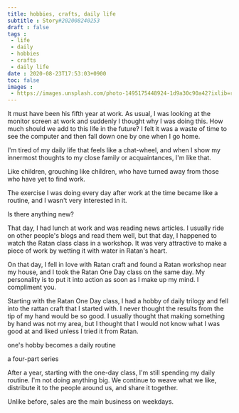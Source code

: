 ```yaml
---
title: hobbies, crafts, daily life
subtitle : Story#202008240253
draft : false
tags :
 - life
 - daily
 - hobbies
 - crafts
 - daily life
date : 2020-08-23T17:53:03+0900
toc: false
images : 
 - https://images.unsplash.com/photo-1495175448924-1d9a30c90a42?ixlib=rb-1.2.1&q=80&fm=jpg&crop=entropy&cs=tinysrgb&w=1080&fit=max&ixid=eyJhcHBfaWQiOjE1NTU0OX0
---
```


It must have been his fifth year at work. As usual, I was looking at the monitor screen at work and suddenly I thought why I was doing this. How much should we add to this life in the future? I felt it was a waste of time to see the computer and then fall down one by one when I go home.  

I'm tired of my daily life that feels like a chat-wheel, and when I show my innermost thoughts to my close family or acquaintances, I'm like that.  

Like children, grouching like children, who have turned away from those who have yet to find work.  

The exercise I was doing every day after work at the time became like a routine, and I wasn't very interested in it.  

Is there anything new?  

That day, I had lunch at work and was reading news articles. I usually ride on other people's blogs and read them well, but that day, I happened to watch the Ratan class class in a workshop. It was very attractive to make a piece of work by wetting it with water in Ratan's heart.  

On that day, I fell in love with Ratan craft and found a Ratan workshop near my house, and I took the Ratan One Day class on the same day. My personality is to put it into action as soon as I make up my mind. I compliment you.  

Starting with the Ratan One Day class, I had a hobby of daily trilogy and fell into the rattan craft that I started with. I never thought the results from the tip of my hand would be so good. I usually thought that making something by hand was not my area, but I thought that I would not know what I was good at and liked unless I tried it from Ratan.  

one's hobby becomes a daily routine  

a four-part series  

After a year, starting with the one-day class, I'm still spending my daily routine. I'm not doing anything big. We continue to weave what we like, distribute it to the people around us, and share it together.  

Unlike before, sales are the main business on weekdays.  

